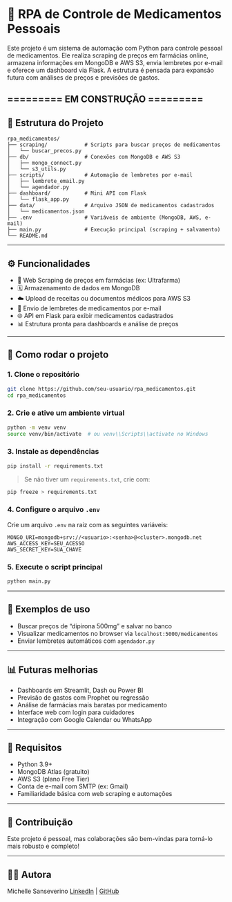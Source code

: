 # 💊 RPA de Controle de Medicamentos Pessoais

Este projeto é um sistema de automação com Python para controle pessoal de medicamentos. Ele realiza scraping de preços em farmácias online, armazena informações em MongoDB e AWS S3, envia lembretes por e-mail e oferece um dashboard via Flask. A estrutura é pensada para expansão futura com análises de preços e previsões de gastos.

## ========= EM CONSTRUÇÃO =========

## 📁 Estrutura do Projeto

```
rpa_medicamentos/
├── scraping/            # Scripts para buscar preços de medicamentos
│   └── buscar_precos.py
├── db/                  # Conexões com MongoDB e AWS S3
│   ├── mongo_connect.py
│   └── s3_utils.py
├── scripts/             # Automação de lembretes por e-mail
│   ├── lembrete_email.py
│   └── agendador.py
├── dashboard/           # Mini API com Flask
│   └── flask_app.py
├── data/                # Arquivo JSON de medicamentos cadastrados
│   └── medicamentos.json
├── .env                 # Variáveis de ambiente (MongoDB, AWS, e-mail)
├── main.py              # Execução principal (scraping + salvamento)
└── README.md
```

---

## ⚙️ Funcionalidades

* 🔎 Web Scraping de preços em farmácias (ex: Ultrafarma)
* 🗓️ Armazenamento de dados em MongoDB
* ☁️ Upload de receitas ou documentos médicos para AWS S3
* 📧 Envio de lembretes de medicamentos por e-mail
* 🌐 API em Flask para exibir medicamentos cadastrados
* 📊 Estrutura pronta para dashboards e análise de preços

---

## 🚀 Como rodar o projeto

### 1. Clone o repositório

```bash
git clone https://github.com/seu-usuario/rpa_medicamentos.git
cd rpa_medicamentos
```

### 2. Crie e ative um ambiente virtual

```bash
python -m venv venv
source venv/bin/activate  # ou venv\\Scripts\\activate no Windows
```

### 3. Instale as dependências

```bash
pip install -r requirements.txt
```

> Se não tiver um `requirements.txt`, crie com:

```bash
pip freeze > requirements.txt
```

### 4. Configure o arquivo `.env`

Crie um arquivo `.env` na raiz com as seguintes variáveis:

```env
MONGO_URI=mongodb+srv://<usuario>:<senha>@<cluster>.mongodb.net
AWS_ACCESS_KEY=SEU_ACESSO
AWS_SECRET_KEY=SUA_CHAVE
```

### 5. Execute o script principal

```bash
python main.py
```

---

## 🧲 Exemplos de uso

* Buscar preços de “dipirona 500mg” e salvar no banco
* Visualizar medicamentos no browser via `localhost:5000/medicamentos`
* Enviar lembretes automáticos com `agendador.py`

---

## 📊 Futuras melhorias

* Dashboards em Streamlit, Dash ou Power BI
* Previsão de gastos com Prophet ou regressão
* Análise de farmácias mais baratas por medicamento
* Interface web com login para cuidadores
* Integração com Google Calendar ou WhatsApp

---

## 📌 Requisitos

* Python 3.9+
* MongoDB Atlas (gratuito)
* AWS S3 (plano Free Tier)
* Conta de e-mail com SMTP (ex: Gmail)
* Familiaridade básica com web scraping e automações

---

## 🧠 Contribuição

Este projeto é pessoal, mas colaborações são bem-vindas para torná-lo mais robusto e completo!

---

## 👨‍💻 Autora

Michelle Sanseverino
[LinkedIn](https://www.linkedin.com/in/michelle-sanseverino) | [GitHub](https://github.com/michellesanseverino)
